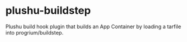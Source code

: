 plushu-buildstep
================

Plushu build hook plugin that builds an App Container by loading a tarfile into progrium/buildstep.
